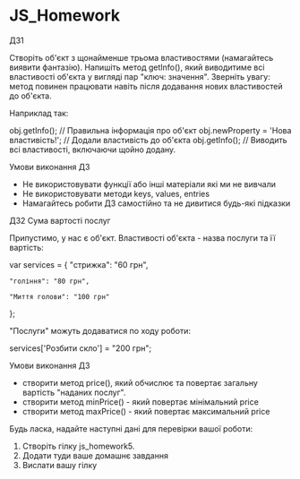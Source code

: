 # JS_Homework
ДЗ1

Створіть об'єкт з щонайменше трьома властивостями (намагайтесь виявити фантазію). 
Напишіть метод getInfo(), який виводитиме всі властивості об'єкта у вигляді пар "ключ: значення".
Зверніть увагу: метод повинен працювати навіть після додавання нових властивостей до об'єкта. 

Наприклад так:

obj.getInfo(); // Правильна інформація про об'єкт
obj.newProperty = 'Нова властивість!'; // Додали властивість до об'єкта
obj.getInfo(); // Виводить всі властивості, включаючи щойно додану.

Умови виконання ДЗ
- Не використовувати функції або інші матеріали які ми не вивчали
- Не використовувати методи keys, values, entries
- Намагайтесь робити ДЗ самостійно та не дивитися будь-які підказки

ДЗ2 Сума вартості послуг

Припустимо, у нас є об'єкт. 
Властивості об'єкта - назва послуги та її вартість:

var services = {
	"стрижка": "60 грн",

	"гоління": "80 грн",

	"Миття голови": "100 грн"
};

"Послуги" можуть додаватися по ходу роботи:

services['Розбити скло'] = "200 грн";

Умови виконання ДЗ
- створити метод price(), який обчислює та повертає загальну вартість "наданих послуг".
- створити метод minPrice() - який повертає мінімальний price
- створити метод maxPrice() - який повертає максимальний price

Будь ласка, надайте наступні дані для перевірки вашої роботи:
1) Створіть гілку js_homework5.
2) Додати туди ваше домашнє завдання
3) Вислати вашу гілку